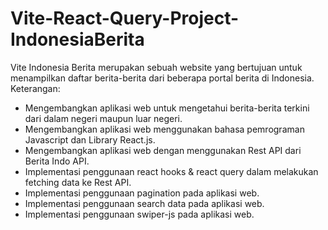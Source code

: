 # Vite-React-Query-Project-IndonesiaBerita
Vite Indonesia Berita merupakan sebuah website yang bertujuan untuk menampilkan daftar berita-berita dari beberapa portal berita di Indonesia. <br />
Keterangan:
- Mengembangkan aplikasi web untuk mengetahui berita-berita terkini dari dalam negeri maupun luar negeri.
- Mengembangkan aplikasi web menggunakan bahasa pemrograman Javascript dan Library React.js.
- Mengembangkan aplikasi web dengan menggunakan Rest API dari Berita Indo API.
- Implementasi penggunaan react hooks & react query dalam melakukan fetching data ke Rest API.
- Implementasi penggunaan pagination pada aplikasi web.
- Implementasi penggunaan search data pada aplikasi web.
- Implementasi penggunaan swiper-js pada aplikasi web.
